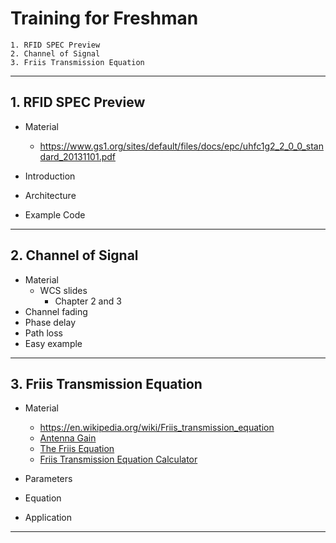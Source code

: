 # Training for Freshman

```
1. RFID SPEC Preview
2. Channel of Signal
3. Friis Transmission Equation

```

---
## 1. RFID SPEC Preview

* Material
    * https://www.gs1.org/sites/default/files/docs/epc/uhfc1g2_2_0_0_standard_20131101.pdf

* Introduction
* Architecture
* Example Code
---
## 2. Channel of Signal

* Material
    * WCS slides
        * Chapter 2 and 3
* Channel fading 
* Phase delay
* Path loss
* Easy example

---

## 3. Friis Transmission Equation

* Material
    * https://en.wikipedia.org/wiki/Friis_transmission_equation
    * [Antenna Gain](https://en.wikipedia.org/wiki/Antenna_gain)
    * [The Friis Equation](http://www.antenna-theory.com/basics/friis.php)
    * [Friis Transmission Equation Calculator](https://www.random-science-tools.com/electronics/friis.htm)

* Parameters
* Equation 
* Application

---

